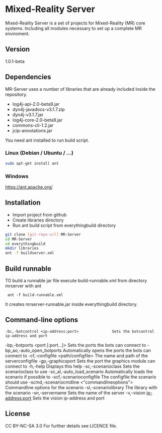 # Mixed-Reality Server
Mixed-Reality Server is a set of projects for Mixed-Reality (MR) core systems.
Including all modules necessary to set up a complete MR enviroment.

## Version

1.0.1-beta

## Dependencies

MR-Server uses a number of libraries that are already included inside the repository.

* log4j-api-2.0-beta9.jar
* dyn4j-javadocs-v3.1.7.zip
* dyn4j-v3.1.7.jar
* log4j-core-2.0-beta9.jar
* commons-cli-1.2.jar
* jcip-annotations.jar

You need ant installed to run build script.

### Linux (Debian / Ubuntu / ...)
```sh
sudo apt-get install ant
```

### Windows
https://ant.apache.org/

## Installation

* Import project from github
* Create libraries directory
* Run ant build script from everythingbuild directory

```sh
git clone [git-repo-url] MR-Server
cd MR-Server
cd everythingbuild
mkdir libraries
ant -f buildserver.xml
```

## Build runnable
TO build a runnable jar file execute build-runnable.xml from directory mrserver with ant

     ant -f build-runnable.xml

It creates mrserver-runnable.jar inside everythingbuild directory.

## Command-line options

    -bc,-botcontrol <ip-address:port>               Sets the botcontrol ip-address and port
   -bp,-botports <port [:port...]>                 Sets the ports the bots can connect to
   -bp_ao,-auto_open_botports                      Automatically opens the ports the bots can connect to
   -cf,-configfile <path/configfile>               The name and path of the serverconfigfile
   -gp,-graphicsport <port>                        Sets the port the graphics module can connect to
   -h,-help                                        Displays this help
   -sc,-scenarioclass <class>                      Sets the scenarioclass to use
   -sc_al,-auto_load_scenario                      Automatically loads the scenario if possible to
   -scf,-scenarioconfigfile <filename>             The configfile the scenario should use
   -scmd,-scenariocmdline <"commandlineoptions">   Commandline options for the scenario
   -sl,-scenariolibrary <libraryname>              The library with the scenario
   -sn,-servername <servername>                    Sets the name of the server
   -v,-vision <ip-address:port>                    Sets the vision ip-address and port


License
----
CC BY-NC-SA 3.0
For further details see LICENCE file.
